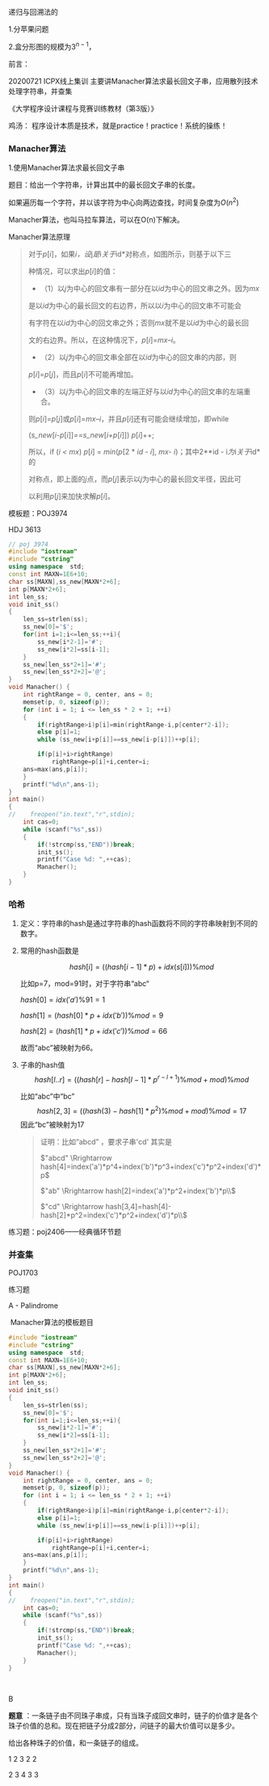 递归与回溯法的

1.分苹果问题

2.盒分形图的规模为$3^{n-1}$，

 

前言：

20200721 ICPX线上集训  主要讲Manacher算法求最长回文子串，应用散列技术处理字符串，并查集

《大学程序设计课程与竞赛训练教材（第3版）》

鸡汤： 程序设计本质是技术，就是practice！practice！系统的操练！



###  Manacher算法

1.使用Manacher算法求最长回文子串

题目：给出一个字符串，计算出其中的最长回文子串的长度。

如果遍历每一个字符，并以该字符为中心向两边查找，时间复杂度为$O(n^2)$

Manacher算法，也叫马拉车算法，可以在O(n)下解决。



Manacher算法原理

> 对于*p*[*i*]，如果*i，设*j*是*i*关于*id*对称点，如图所示，则基于以下三
>
> 种情况，可以求出*p*[*i*]的值：
>
> * （1）以*j*为中心的回文串有一部分在以*id*为中心的回文串之外。因为*mx*
>
> 是以*id*为中心的最长回文的右边界，所以以*i*为中心的回文串不可能会
>
> 有字符在以*id*为中心的回文串之外；否则*mx*就不是以*id*为中心的最长回
>
> 文的右边界。所以，在这种情况下，*p*[*i*]=*mx–i*。 
>
> * （2）以*j*为中心的回文串全部在以*id*为中心的回文串的内部，则
>
> *p*[*i*]=*p*[*j*]，而且*p*[*i*]不可能再增加。
>
> * （3）以*j*为中心的回文串的左端正好与以*id*为中心的回文串的左端重合。
>
> 则*p*[*i*]=*p*[*j*]或*p*[*i*]=*mx–i*，并且*p*[*i*]还有可能会继续增加，即while 
>
> (*s_new*[*i-p*[*i*]]*==s_new*[*i+p*[*i*]]) *p*[*i*]++;
>
> 所以，if (*i < mx*) *p*[*i*] = *min*(*p*[2 * *id* - *i*], *mx- i*)；其中2**id - i*为*i*关于*id*的
>
> 对称点，即上面的*j*点，而*p*[*j*]表示以*j*为中心的最长回文半径，因此可
>
> 以利用*p*[*j*]来加快求解*p*[*i*]。





模板题：POJ3974

HDJ 3613

```c++
// poj 3974
#include "iostream"
#include "cstring"
using namespace  std;
const int MAXN=1E6+10;
char ss[MAXN],ss_new[MAXN*2+6];
int p[MAXN*2+6];
int len_ss;
void init_ss()
{
    len_ss=strlen(ss);
    ss_new[0]='$';
    for(int i=1;i<=len_ss;++i){
        ss_new[i*2-1]='#';
        ss_new[i*2]=ss[i-1];
    }
    ss_new[len_ss*2+1]='#';
    ss_new[len_ss*2+2]='@';
}
void Manacher() {
    int rightRange = 0, center, ans = 0;
    memset(p, 0, sizeof(p));
    for (int i = 1; i <= len_ss * 2 + 1; ++i)
    {
        if(rightRange>i)p[i]=min(rightRange-i,p[center*2-i]);
        else p[i]=1;
        while (ss_new[i+p[i]]==ss_new[i-p[i]])++p[i];

        if(p[i]+i>rightRange)
            rightRange=p[i]+i,center=i;
    ans=max(ans,p[i]);
    }
    printf("%d\n",ans-1);
}
int main()
{
//    freopen("in.text","r",stdin);
    int cas=0;
    while (scanf("%s",ss))
    {
        if(!strcmp(ss,"END"))break;
        init_ss();
        printf("Case %d: ",++cas);
        Manacher();
    }
}

```



### 哈希

1. 定义：字符串的hash是通过字符串的hash函数将不同的字符串映射到不同的数字。

2. 常用的hash函数是

    $$
    hash[i]=((hash[i-1]*p)+idx(s[i]))\%mod
    $$

    比如p=7，mod=91时，对于字符串“abc“

    $hash[0]=idx('a')\%91=1$

    $hash[1]=(hash[0]*p+idx('b')) \%mod=9$

    $hash[2]=(hash[1]*p+idx('c')) \%mod=66$

    故而“abc”被映射为66。

3. 子串的hash值
   $$
   hash[l..r]=((hash[r]-hash[l-1]*p^{r-l+1})\%mod +mod)\%mod
   $$
   

   比如“abc”中“bc” 
   $$
   hash[2,3]=((hash(3)-hash[1]*p^2)\%mod+mod)\%mod=17
   $$
   因此“bc”被映射为17

   > 证明：比如“abcd” ，要求子串'cd' 其实是
   >
   > $"abcd" \Rrightarrow hash[4]=index('a')*p^4+index('b')*p^3+index('c')*p^2+index('d')*p$
   >
   > $"ab" \Rrightarrow 
   > hash[2]=index('a')*p^2+index('b')*p\\$
   >
   > $"cd" \Rrightarrow  hash[3,4]=hash[4]-hash[2]*p^2=index('c')*p^2+index('d')*p\\$



练习题：poj2406——经典循环节题

### 并查集

POJ1703





练习题

A - Palindrome

​       Manacher算法的模板题目

```c++
#include "iostream"
#include "cstring"
using namespace  std;
const int MAXN=1E6+10;
char ss[MAXN],ss_new[MAXN*2+6];
int p[MAXN*2+6];
int len_ss;
void init_ss()
{
    len_ss=strlen(ss);
    ss_new[0]='$';
    for(int i=1;i<=len_ss;++i){
        ss_new[i*2-1]='#';
        ss_new[i*2]=ss[i-1];
    }
    ss_new[len_ss*2+1]='#';
    ss_new[len_ss*2+2]='@';
}
void Manacher() {
    int rightRange = 0, center, ans = 0;
    memset(p, 0, sizeof(p));
    for (int i = 1; i <= len_ss * 2 + 1; ++i)
    {
        if(rightRange>i)p[i]=min(rightRange-i,p[center*2-i]);
        else p[i]=1;
        while (ss_new[i+p[i]]==ss_new[i-p[i]])++p[i];

        if(p[i]+i>rightRange)
            rightRange=p[i]+i,center=i;
    ans=max(ans,p[i]);
    }
    printf("%d\n",ans-1);
}
int main()
{
//    freopen("in.text","r",stdin);
    int cas=0;
    while (scanf("%s",ss))
    {
        if(!strcmp(ss,"END"))break;
        init_ss();
        printf("Case %d: ",++cas);
        Manacher();
    }
}
```

​                                     

B

**题意** ：一条链子由不同珠子串成，只有当珠子成回文串时，链子的价值才是各个珠子价值的总和。现在把链子分成2部分，问链子的最大价值可以是多少。

给出各种珠子的价值，和一条链子的组成。



1 2 3 2 2

2 3 4  3 3



